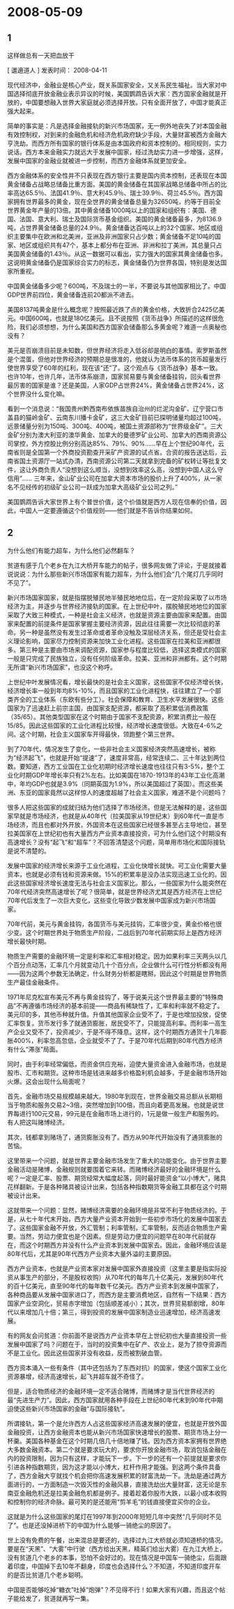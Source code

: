 # 2008-05-09

## 1

这样做总有一天把血放干  

[ 邋遢道人 ]  发表时间： 2008-04-11 

现代经济中，金融业是核心产业，既关系国家安全，又关系民生福祉。当大家对中国选择彻底开放金融业表示异议的时候，美国鹦鹉告诉大家：西方国家金融就是开放的，中国要想融入世界大家庭就必须选择开放。只有全面开放了，中国才能真正强大起来。

简单的事实是：凡是选择金融接轨的新兴市场国家，无一例外地丧失了对本国金融有效控制权，对到来的金融危机和经济危机政府缺少手段，大量财富被西方金融大亨洗劫。而西方所有国家的银行体系是由本国政府和资本控制的。相同规则，实力说话。西方本来金融实力就远大于发展中国家，经过洗劫实力进一步增强，这样，发展中国家的金融业就被进一步控制，而西方金融体系就更加安全。

西方金融体系的安全性并不只表现在西方银行主要是国内资本控制，还表现在本国黄金储备占战略总储备比重方面。美国的黄金储备在其国家战略总储备中所占的比率高达65.5％、法国41.9％、意大利45.9％、瑞士39.9％、荷兰45.5％。西方国家拥有世界最多的黄金，现在全世界的黄金储备总量为32650吨，约等于目前全世界黄金年产量的13倍。其中黄金储备1000吨以上的国家和组织有：美国、德国、法国、意大利、瑞士及国际货币基金组织。美国的黄金储备最多，为8136.9吨，占世界黄金储备总量的24.9％。黄金储备达百吨以上的32个国家、地区或组织主要集中在欧洲和北美洲，亚洲及非洲国家只占少数；黄金储备不足10吨的国家、地区或组织共有47个，基本上都分布在亚洲、非洲和拉丁美洲，其总量只占美国黄金储备的1.43％。从这一数据可以看出，实力强大的国家其黄金储备也多。这说明黄金储备仍是国家综合实力的标志，黄金储备仍为世界各国，特别是发达国家所重视。

中国黄金储备多少呢？600吨，不及瑞士的一半，不要说与其他国家相比了。中国GDP世界前四位，黄金储备连前20都派不进去。

美国8137吨黄金是什么概念呢？按照最近跌了点的黄金价格，大致折合2425亿美元。中国600吨，也就是180亿美元。且不说按照《货币战争》所描述的这样很危险，我们必须想想，为什么美国和西方国家会储备那么多黄金呢？难道一点奥秘也没有？

美元是否崩溃目前是未知数，但世界经济将走入低谷却是明白的事情。索罗斯虽然是个混蛋，但他对世界经济的预期总是很准的，他就认为法币体系的货币超量发行使世界享受了60年的红利，现在该“还”了。这个观点与《货币战争》基本一致。也许10年，也许几年，法币体系崩溃，国家贸易要与黄金储备挂钩，回头看世界最厉害的国家是谁？还是美国，人家GDP占世界24%，黄金储备占世界24%，这个世界没什么变化嘛。

看到一个消息说：“我国贵州黔西南布依族苗族自治州的烂泥沟金矿、辽宁营口市盖县的猫岭金矿、云南东川播卡金矿，这三大金矿目前已探明储量均超过100吨，远景储量分别为150吨、300吨、400吨，被国土资源部称为“世界级金矿”。三大金矿分别为澳大利亚的澳华黄金、加拿大的曼德罗矿业公司、加拿大的西南资源公司掌控，外方控股比例分别高达85%、79%、90%……早在上个世纪90年代，云南省则是全国第一个外商投资勘查开采矿产资源的试点省。合资的报告送达后，云南省国土资源厅一站式办清，西南资源公司第二天就拿到完备的矿权转让等批复文件，这让外商负责人“没想到这么顺当，没想到效率这么高，没想到中国人这么守信用”…… 三年来，金山矿业公司在加拿大资本市场的股价上升了400%，从一家名不见经传的初级矿业公司一跃成为加拿大高级矿业公司之列。”

美国鹦鹉告诉大家世界上有个普世价值，这个价值就是西方人现在信奉的价值，因此，中国人一定要遵循这个价值规则――他们就是不告诉你结果如何。  



## 2

为什么他们有能力超车，为什么他们必然翻车？

贫道有感于几个老乡在九江大桥开车能力的帖子，很多网友做了评论，于是就接着说说说：为什么那些新兴市场国家有能力超车，为什么他们会“几个尾灯几乎同时不见了”。

新兴市场国家国家，就是指摆脱殖民地半殖民地地位后，在一定阶段采取了以市场经济为主，并逐步与世界经济接轨的国家。在上世纪中叶，摆脱殖民地地位的国家采取了大致三种模式，一种是社会主义经济，也就是资源主要由国家来配置。由国家来配置的前提条件是国家掌握主要经济资源，因此往往需要一次比较彻底的革命。另一种是虽然没有发生过革命或者革命没触及深层经济关系，但还是受社会主义理论影响，国家尽力控制资源来加快工业化进程。这些国家在拉美和亚洲都很多。第三种是主要由市场来调配资源，国家参与程度比较低，选择这类模式的国家一般是只完成了民族独立，没有任何阶级革命。拉美、亚洲和非洲都有。这个时期无所谓“新兴市场国家”，也没这个称呼。

上世纪中叶发展情况看，增长最快的是社会主义国家，这些国家不仅经济增长快，经济增长率一般到年均8%-10%，而且国家的工业化进程快，往往建立了一个部类齐全的工业体系（东欧有些分工）。社会保障和教育、卫生水平发展很快。这些国家为了迅速赶上前宗主国，由国家支配资源，都采取了高积累低消费政策（35/65）。其他类型国家在这个时期由于国家不支配资源，积累消费比一般在15/85。因此这些国家的工业化进程比较慢，经济增长速度很低。大致在4-6%之间。这个时期，社会主义国家车开得最快，领跑整个第三世界。

到了70年代，情况发生了变化，一些非社会主义国家经济突然高速增长，被称为“经济起飞”，也就是开始“提速”了，速度非常高，经常连续二、三十年达到两位数。要知道，西方工业国在工业化初期时经济增长速度也往往只有3-5%，整个工业化时期GDP年增长率只有2%左右。比如美国在1870-1913年的43年工业化高潮中，年均GDP也就是3.9%（同期英国为1.9%，所以美国超过了英国）。而这些美洲、东亚的国家竟然以这样惊人的速度超越了社会主义国家，难道不是个问题吗？

很多人把这些国家的成就归结为他们选择了市场经济。但是无法解释的是，这些国家早就是市场经济，也就是从40年代（拉美国家从19世纪末）到60年代一直是市场经济，而且也都对外开放，外国资本在这些国家已经很多甚至占主导地位，甚至拉美国家在上世纪初也有大量西方产业资本直接投资，可为什么他们这个时期没有高速增长？没有“起飞”和“超车”？不回答清楚这个问题，简单用市场化和国际接轨是说不清楚的。

发展中国家的经济增长来源于工业化进程，工业化快增长就快。可工业化需要大量资本，也就是必须有钱和资源来做。15%的积累率是没办法实现迅速工业化的。因此这些国家经济增长速度无法与社会主义国家比。那么，一些国家为什么能突然在70年代经济突然高速增长了呢？很简单，就是世界经济尤其是西方经济在上世纪70年代后发生了一次巨大变化，这些变化导致少数发展中国家成为新兴市场国家。

70年代前，美元与黄金挂钩，各国货币与美元挂钩，汇率很少变，黄金价格也很少变。这个时期世界处于物质生产阶段，二战后到70年代前期实际上是西方经济增长最快时期。

物质生产需要的金融环境一定是利率和汇率相对稳定。因为如果利率三天两头以几个百分点动荡，汇率几个月就变动几十个百分点，企业做什么可行性分析都没有用――因为这两个参数无法确定，什么财务分析都是瞎掰。因此这个时期是世界物质生产最佳金融条件。

1971年尼克松宣布美元不再与黄金挂钩了，等于说美元这个世界最主要的“特殊商品”不再遵循市场经济的基本前提――商品有稀缺性了，汇率和利率就不稳定了。美元印的多，其他币种就升值。升值其他国家企业受不了，于是也增加投放，促使汇率恢复。货币发行多了就通货膨胀，居民受不了，只能提高利率。而利率一高生产企业又受不了，投资减少，于是不得不降息。这样，这个时期西方通货十几年膨胀400%，利率忽高忽低，企业就受不了了。于是70年代后期到80年代西方经济有什么“滞涨”局面。

同时，由于利率经常偏低，而资金供应充裕，迫使大量资金进入金融市场，也就是股市、汇市和期货。这种市场是钱进来越多价格盈利机会越多，于是金融市场开始火爆。这会出现什么局面呢？

首先，金融市场交易规模越来越大。1980年到现在，世界金融交易总额从长期相当于物质和服务交易2~3倍，突然增加到100倍，而且向着更高发展。也就是说世界每进行100元交易，99元是在金融市场上进行的，1元是做一般生产和服务的。有人把这叫赌博经济。

其次，钱都拿到赌场了，通货膨胀没有了。西方从90年代开始没有了通货膨胀的苦恼。

这里带来一个问题，就是世界主要金融市场发生了重大的功能变化。由于世界主要金融活动是赌博，金融规则就要围着它来转。而赌博经济最好的金融环境是什么呢？一定是汇率、股票、期货经常大幅度起落，同时最好能资金“以小博大”，赌具花样翻新。于是各种赌具被设计出来，包括各种指数期货等金融工具都在这个时期被设计出来。

这就带来一个问题：显然，赌博经济需要的金融环境是非常不利于物质经济的。于是，从七十年代末开始，西方大量产业资本开始到一些初步市场化的发展中国家去了。这些国家金融不开放，外汇管制；利率管制，汇率管制，反而适合物质生产需要。当然，劳动力便宜也是个因素。但是劳动力便宜的问题早在80年代前就存在，而这个时期西方并没有什么产业资本到发展中国家去。因此，金融环境应该是80年代后，尤其是90年代西方产业资本大量外溢的主要原因。

西方产业资本，也就是产业资本家对发展中国家外直接投资（这里主要是指实际投资从事生产的部分，不是股权收购）从70年代的每年几十亿美元，发展到80年代的百十亿美元，直至90年代的每年数千亿美元。西方产业资本到发展中国家了，各种商品要从发展中国家进口了，而西方是主要消费地区，自然有一下结果：西方国家产业空洞化，贸易赤字增加（包括顺差减小）；其次，世界贸易额剧增，80年代以来增加几十倍；第三，得到投资的发展中国家制造业迅速增加，经济高速发展。

有的网友会问贫道：你前面不是说西方产业资本早在上世纪初也大量直接投资一些发展中国家了吗？问题在于，当时的投资集中在矿产、农业上，是为了掠夺资源而不是工业化。因此这些国家并没有收益，反而被割破血管。

西方资本涌入一些有条件（其中还包括为了东西对抗）的国家，使这个国家工业化资源暴增，经济高速增长，起飞并超车就不奇怪了。

但是，适合物质经济的金融环境一定不适合赌博，而赌博才是当代世界经济的最“先进生产力”。因此，西方国家就用各种手段在上世纪80年代末到90年代中期迫使这些新兴市场国家的金融“与国际接轨”。

所谓接轨，第一个是允许西方人占这些国家经济高速发展的便宜，也就是开放外国金融投资，让西方金融资本也能从新兴市场国家快速增长的股票、期货市场上分一杯羹。美国各种基金在这个时期几倍几十倍地赚了钱。因为西方资本家拥有世界绝大多数金融资本。第二个就是要求玩大的，要求你开放金融市场，取消包括金融在内的投资限制，因为只有这样，才能玩下一步。下一步的还有一个前提就是要求你引进各种指数期货，因为这才能以小博大，杠杆作用才能强。到这两个条件具备了，西方金融大亨就找个机会把你高速发展积累的财富洗劫一下。洗劫是通过两方面进行的，一方面制造一次毁灭性的金融风暴，直接洗劫出大量财富，这无论是东南亚金融危机还是拉美金融危机都是例子。接着趁着你股市大跌，以最小成本收购和控制你的经济命脉。最可笑的是还能用“剪羊毛”的钱直接便宜买你的企业。

这就是为什么这些国家的尾灯在1997年到2000年短短几年中突然“几乎同时不见了”。也是还没掉进桥下的中国为什么能够一骑绝尘的原因了。

世上没有免费的午餐，出来混总是要还的，选择过九江大桥就必须知道桥的情况。要是在“天黑”、“大雾”中行驶（西方给出天黑，精英们给出大雾）在九江大桥上，没有贫道几个老乡的本事，恐怕不会好过的。现在情况是中国车一骑绝尘，后面跟着印度，中国掉下去10年不翻身，印度也会选择什么？不知道，不知道印度开车的是否比贫道几个老乡聪明。

中国是否能够吃掉“糖衣”吐掉“炮弹”？不见得不行！如果大家有兴趣，而且这个帖子能给发了，贫道就再写一集。



